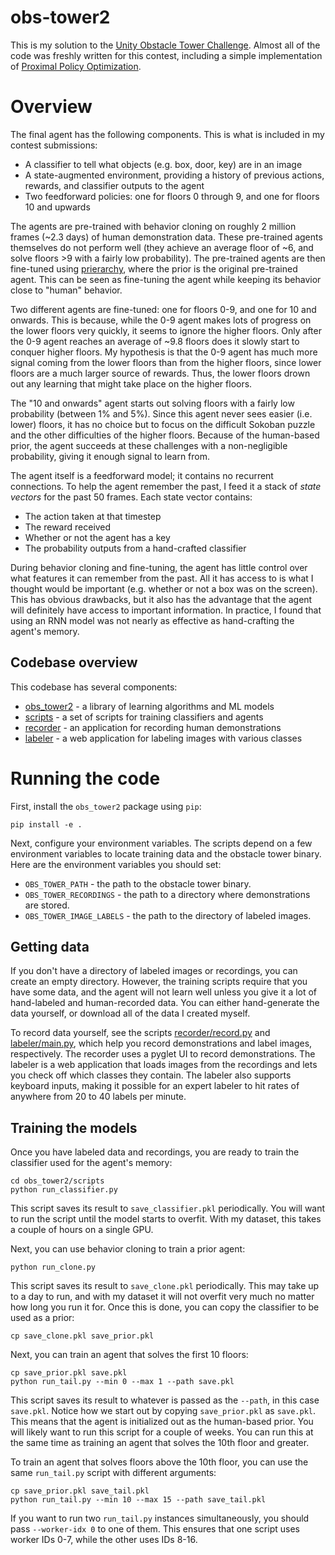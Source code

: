 # obs-tower2

This is my solution to the [Unity Obstacle Tower Challenge](https://www.aicrowd.com/challenges/unity-obstacle-tower-challenge). Almost all of the code was freshly written for this contest, including a simple implementation of [Proximal Policy Optimization](https://arxiv.org/abs/1707.06347).

# Overview

The final agent has the following components. This is what is included in my contest submissions:

 * A classifier to tell what objects (e.g. box, door, key) are in an image
 * A state-augmented environment, providing a history of previous actions, rewards, and classifier outputs to the agent
 * Two feedforward policies: one for floors 0 through 9, and one for floors 10 and upwards

The agents are pre-trained with behavior cloning on roughly 2 million frames (~2.3 days) of human demonstration data. These pre-trained agents themselves do not perform well (they achieve an average floor of ~6, and solve floors >9 with a fairly low probability). The pre-trained agents are then fine-tuned using [prierarchy](https://blog.aqnichol.com/2019/04/03/prierarchy-implicit-hierarchies/), where the prior is the original pre-trained agent. This can be seen as fine-tuning the agent while keeping its behavior close to "human" behavior.

Two different agents are fine-tuned: one for floors 0-9, and one for 10 and onwards. This is because, while the 0-9 agent makes lots of progress on the lower floors very quickly, it seems to ignore the higher floors. Only after the 0-9 agent reaches an average of ~9.8 floors does it slowly start to conquer higher floors. My hypothesis is that the 0-9 agent has much more signal coming from the lower floors than from the higher floors, since lower floors are a much larger source of rewards. Thus, the lower floors drown out any learning that might take place on the higher floors.

The "10 and onwards" agent starts out solving floors with a fairly low probability (between 1% and 5%). Since this agent never sees easier (i.e. lower) floors, it has no choice but to focus on the difficult Sokoban puzzle and the other difficulties of the higher floors. Because of the human-based prior, the agent succeeds at these challenges with a non-negligible probability, giving it enough signal to learn from.

The agent itself is a feedforward model; it contains no recurrent connections. To help the agent remember the past, I feed it a stack of *state vectors* for the past 50 frames. Each state vector contains:

 * The action taken at that timestep
 * The reward received
 * Whether or not the agent has a key
 * The probability outputs from a hand-crafted classifier

During behavior cloning and fine-tuning, the agent has little control over what features it can remember from the past. All it has access to is what I thought would be important (e.g. whether or not a box was on the screen). This has obvious drawbacks, but it also has the advantage that the agent will definitely have access to important information. In practice, I found that using an RNN model was not nearly as effective as hand-crafting the agent's memory.

## Codebase overview

This codebase has several components:

 * [obs_tower2](obs_tower2) - a library of learning algorithms and ML models
 * [scripts](obs_tower2/scripts) - a set of scripts for training classifiers and agents
 * [recorder](obs_tower2/recorder) - an application for recording human demonstrations
 * [labeler](obs_tower2/labeler) - a web application for labeling images with various classes

# Running the code

First, install the `obs_tower2` package using `pip`:

```
pip install -e .
```

Next, configure your environment variables. The scripts depend on a few environment variables to locate training data and the obstacle tower binary. Here are the environment variables you should set:

 * `OBS_TOWER_PATH` - the path to the obstacle tower binary.
 * `OBS_TOWER_RECORDINGS` - the path to a directory where demonstrations are stored.
 * `OBS_TOWER_IMAGE_LABELS` - the path to the directory of labeled images.

## Getting data

If you don't have a directory of labeled images or recordings, you can create an empty directory. However, the training scripts require that you have some data, and the agent will not learn well unless you give it a lot of hand-labeled and human-recorded data. You can either hand-generate the data yourself, or download all of the data I created myself.

To record data yourself, see the scripts [recorder/record.py](obs_tower2/recorder/record.py) and [labeler/main.py](obs_tower2/labeler/main.py), which help you record demonstrations and label images, respectively. The recorder uses a pyglet UI to record demonstrations. The labeler is a web application that loads images from the recordings and lets you check off which classes they contain. The labeler also supports keyboard inputs, making it possible for an expert labeler to hit rates of anywhere from 20 to 40 labels per minute.

## Training the models

Once you have labeled data and recordings, you are ready to train the classifier used for the agent's memory:

```
cd obs_tower2/scripts
python run_classifier.py
```

This script saves its result to `save_classifier.pkl` periodically. You will want to run the script until the model starts to overfit. With my dataset, this takes a couple of hours on a single GPU.

Next, you can use behavior cloning to train a prior agent:

```
python run_clone.py
```

This script saves its result to `save_clone.pkl` periodically. This may take up to a day to run, and with my dataset it will not overfit very much no matter how long you run it for. Once this is done, you can copy the classifier to be used as a prior:

```
cp save_clone.pkl save_prior.pkl
```

Next, you can train an agent that solves the first 10 floors:

```
cp save_prior.pkl save.pkl
python run_tail.py --min 0 --max 1 --path save.pkl
```

This script saves its result to whatever is passed as the `--path`, in this case `save.pkl`. Notice how we start out by copying `save_prior.pkl` as `save.pkl`. This means that the agent is initialized out as the human-based prior. You will likely want to run this script for a couple of weeks. You can run this at the same time as training an agent that solves the 10th floor and greater.

To train an agent that solves floors above the 10th floor, you can use the same `run_tail.py` script with different arguments:

```
cp save_prior.pkl save_tail.pkl
python run_tail.py --min 10 --max 15 --path save_tail.pkl
```

If you want to run two `run_tail.py` instances simultaneously, you should pass `--worker-idx 0` to one of them. This ensures that one script uses worker IDs 0-7, while the other uses IDs 8-16.
